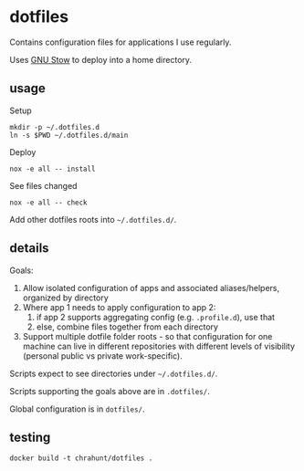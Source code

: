 # dotfiles

Contains configuration files for applications I use regularly.

Uses [GNU Stow](https://www.gnu.org/software/stow/) to deploy into a
home directory.

## usage

Setup

    mkdir -p ~/.dotfiles.d
    ln -s $PWD ~/.dotfiles.d/main

Deploy

    nox -e all -- install

See files changed

    nox -e all -- check

Add other dotfiles roots into `~/.dotfiles.d/`.

## details

Goals:

1. Allow isolated configuration of apps and associated aliases/helpers,
   organized by directory
2. Where app 1 needs to apply configuration to app 2:
   1. if app 2 supports aggregating config (e.g. `.profile.d`), use that
   2. else, combine files together from each directory
3. Support multiple dotfile folder roots - so that configuration for one
   machine can live in different repositories with different levels of
   visibility (personal public vs private work-specific).

Scripts expect to see directories under `~/.dotfiles.d/`.

Scripts supporting the goals above are in `.dotfiles/`.

Global configuration is in `dotfiles/`.

## testing

```
docker build -t chrahunt/dotfiles .
```
